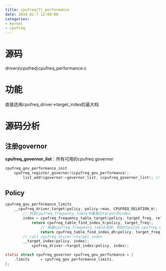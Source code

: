 ```yaml
---
title: cpufreq(7)_performance
date: 2018-02-7 12:00:00
categories:
- Kernel
- cpufreq
---
```

# 源码
drivers\cpufreq\cpufreq_performance.c

# 功能
直接选用cpufreq_driver->target_index的最大档
<!--more-->
# 源码分析
## 注册governor
__cpufreq_governor_list__：所有可用的cpufreq governor
```c
cpufreq_gov_performance_init
	cpufreq_register_governor(&cpufreq_gov_performance);
		list_add(&governor->governor_list, &cpufreq_governor_list);	// 挂载到cpufreq_governor_list
```

## Policy
```c
cpufreq_gov_performance_limits
	__cpufreq_driver_target(policy, policy->max, CPUFREQ_RELATION_H);	// policy->max在cpufreq_driver->init中进行设置
		// 找到cpufreq_frequency_table中最接近target的index
		index = cpufreq_frequency_table_target(policy, target_freq, relation);
			return cpufreq_table_find_index_h(policy, target_freq);
				// 根据cpufreq_frequency_table选择，例如s5pv210-cpufreq.c中该表为降序排列
				return cpufreq_table_find_index_dh(policy, target_freq);
		// call cpufreq_drvier->target_index
		__target_index(policy, index);
			cpufreq_driver->target_index(policy, index);

static struct cpufreq_governor cpufreq_gov_performance = {
	.limits		= cpufreq_gov_performance_limits,
};
```
